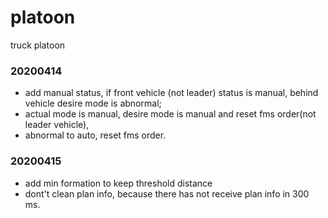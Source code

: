# platoon
truck platoon
### 20200414
* add manual status, if front vehicle (not leader) status is manual, behind vehicle desire mode is abnormal;
* actual mode is manual, desire mode is manual and reset fms order(not leader vehicle),
* abnormal to auto, reset fms order.
### 20200415
* add min formation to keep threshold distance 
* dont't clean plan info, because there has not receive plan info in 300 ms.